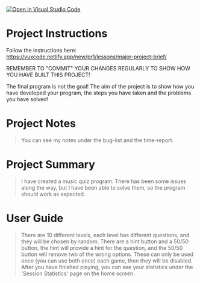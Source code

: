 [![Open in Visual Studio Code](https://classroom.github.com/assets/open-in-vscode-c66648af7eb3fe8bc4f294546bfd86ef473780cde1dea487d3c4ff354943c9ae.svg)](https://classroom.github.com/online_ide?assignment_repo_id=8952292&assignment_repo_type=AssignmentRepo)
# Project Instructions
Follow the instructions here: https://vuxcode.netlify.app/new/pr1/lessons/major-project-brief/

REMEMBER TO "COMMIT" YOUR CHANGES REGULARLY TO SHOW HOW YOU HAVE BUILT THIS PROJECT! 

The final program is not the goal! The aim of the project is to show how you have developed your program, the steps you have taken and the problems you have solved!

# Project Notes

> You can see my notes under the bug-list and the time-report.

# Project Summary

> I have created a music quiz program. There has been some issues along the way, but I have been able to solve them, so the program should work as expected. 

# User Guide

> There are 10 different levels, each level has different questions, and they will be chosen by random. There are a hint button and a 50/50 button, the hint will provide a hint for the question, and the 50/50 button will remove two of the wrong options. These can only be used once (you can use both once) each game, then they will be disabled. After you have finished playing, you can see your statistics under the 'Session Statistics' page on the home screen. 